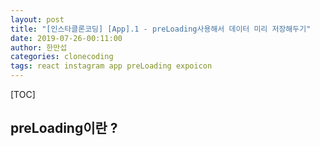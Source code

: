 ```yaml
---
layout: post
title: "[인스타클론코딩] [App].1 - preLoading사용해서 데이터 미리 저장해두기"
date: 2019-07-26-00:11:00
author: 한만섭
categories: clonecoding
tags: react instagram app preLoading expoicon
---
```


[TOC]

## preLoading이란 ?
